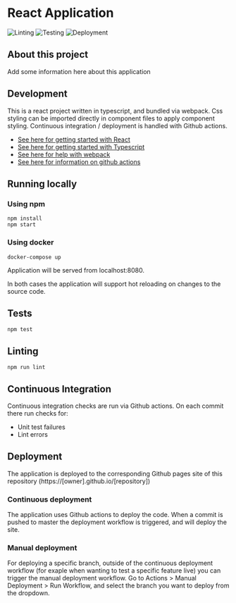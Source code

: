 # React Application
![Linting](../../workflows/Linting/badge.svg)
![Testing](../../workflows/Testing/badge.svg)
![Deployment](../../workflows/Deployment/badge.svg)

## About this project
Add some information here about this application

## Development
This is a react project written in typescript, and bundled via webpack. Css styling can be imported directly in component files to apply component styling. Continuous integration / deployment is handled with Github actions.

* [See here for getting started with React](https://reactjs.org/docs/getting-started.html)
* [See here for getting started with Typescript](https://www.typescriptlang.org/docs)
* [See here for help with webpack](https://webpack.js.org)
* [See here for information on github actions](https://docs.github.com/en/free-pro-team@latest/actions/reference/workflow-syntax-for-github-actions)

## Running locally
### Using npm
```
npm install
npm start
```

### Using docker
```
docker-compose up
```

Application will be served from localhost:8080.

In both cases the application will support hot reloading on changes to the source code.

## Tests

```
npm test
```

## Linting
```
npm run lint
```

## Continuous Integration
Continuous integration checks are run via Github actions. On each commit there run checks for:
* Unit test failures
* Lint errors

## Deployment
The application is deployed to the corresponding Github pages site of this repository (https://[owner].github.io/[repository])

### Continuous deployment
The application uses Github actions to deploy the code. When a commit is pushed to master the deployment workflow is triggered, and will deploy the site.

### Manual deployment
For deploying a specific branch, outside of the continuous deployment workflow (for exaple when wanting to test a specific feature live) you can trigger the manual deployment workflow. Go to Actions > Manual Deployment > Run Workflow, and select the branch you want to deploy from the dropdown.
